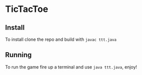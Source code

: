 # TicTacToe

## Install
To install clone the repo and build with `javac ttt.java`

## Running
To run the game fire up a terminal and use `java ttt.java`, enjoy!
